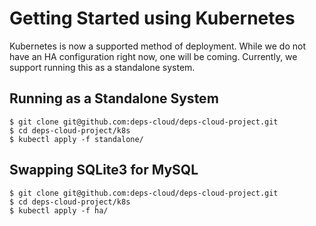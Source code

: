 # Getting Started using Kubernetes

Kubernetes is now a supported method of deployment.
While we do not have an HA configuration right now, one will be coming.
Currently, we support running this as a standalone system.

## Running as a Standalone System

```
$ git clone git@github.com:deps-cloud/deps-cloud-project.git
$ cd deps-cloud-project/k8s
$ kubectl apply -f standalone/
```

## Swapping SQLite3 for MySQL

```
$ git clone git@github.com:deps-cloud/deps-cloud-project.git
$ cd deps-cloud-project/k8s
$ kubectl apply -f ha/
```
